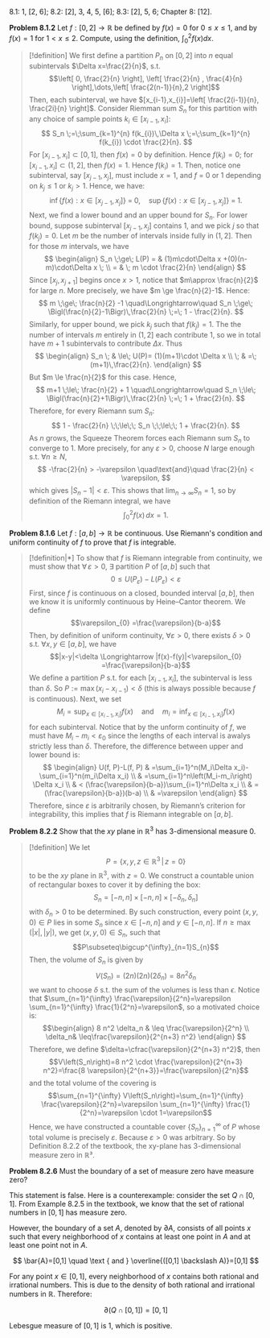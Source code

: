8.1: 1, [2, 6]; 8.2: [2], 3, 4, 5, [6]; 8.3: [2], 5, 6;
Chapter 8: [12].

**Problem 8.1.2** Let $f:[0,2] \rightarrow \mathbb{R}$ be defined by $f(x)=0$ for $0 \leq x \leq 1$, and by $f(x)=1$ for $1<x \leq 2$. Compute, using the definition, $\int_0^2 f(x) d x$.

> [!definition]
> We first define a partition $P_{n}$ on $[0,2]$ into $n$ equal subintervals $\Delta x=\frac{2}{n}$, s.t. 
> $$\left[ 0, \frac{2}{n} \right], \left[ \frac{2}{n} , \frac{4}{n} \right],\dots,\left[ \frac{2(n-1)}{n},2 \right]$$
> Then, each subinterval, we have $[x_{i-1},x_{i}]=\left[ \frac{2(i-1)}{n}, \frac{2i}{n} \right]$. Consider Riemman sum $S_n$ for this partition with any choice of sample points $k_{i} \in [x_{i-1},x_i]$:
> $$
S_n \;=\;\sum_{k=1}^{n} f(k_{i})\,\Delta x 
\;=\;\sum_{k=1}^{n} f(k_{i}) \cdot \frac{2}{n}.
>$$
>For $[x_{i-1},\,x_i]\subset [0,1]$, then $f(x)=0$ by definition. Hence $f(k_{i}) = 0$; for $[x_{i-1},\,x_i]\subset (1,2]$, then $f(x)=1$. Hence $f(k_{i}) = 1$. Then, notice one subinterval, say $[x_{j-1},\,x_j]$, must include $x=1$, and $f$ = 0 or 1 depending on $k_{j}\le 1$ or $k_{j}>1$. Hence, we have:
>$$
   \inf \{f(x): x\in [x_{j-1},x_j]\} \;=\; 0,
   \quad
   \sup \{f(x): x\in [x_{j-1},x_j]\} \;=\; 1.
>$$
>Next, we find a lower bound and an upper bound for $S_n$. For lower bound, suppose subinterval $[x_{j-1},x_j]$ contains 1, and we pick $j$ so that $f(k_j)=0$. Let $m$ be the number of intervals inside fully in $(1,2]$. Then for those $m$ intervals, we have
>$$
  \begin{align}
 S_n \;\ge\; L(P) =  &  (1)m\cdot\Delta x +(0)(n-m)\cdot\Delta x
   \; \\
= & \; m \cdot \frac{2}{n}
\end{align}
>$$
>Since $[x_{j},x_{j+1}]$ begins once $x > 1$, notice that $m\approx \frac{n}{2}$ for large $n$. More precisely, we have $m \ge \frac{n}{2}-1$. Hence:
>$$
   m \;\ge\; \frac{n}{2} -1 
   \quad\Longrightarrow\quad
   S_n 
   \;\ge\; \Bigl(\frac{n}{2}-1\Bigr)\,\frac{2}{n} 
   \;=\;
   1 - \frac{2}{n}.
>$$
>Similarly, for upper bound, we pick $k_j$ such that $f(k_{j})=1$. The the number of intervals $m$ entirely in $(1,2]$ each contribute 1, so we in total have $m+1$ subintervals to contribute $\Delta x$. Thus
> $$
\begin{align}
   S_n
   \; & \le\; U(P)= (1)(m+1)\cdot \Delta x \\
\; & =\; (m+1)\,\frac{2}{n}.
\end{align}
> $$
> But $m \le \frac{n}{2}$ for this case. Hence,
> $$
   m+1 \;\le\; \frac{n}{2} + 1
   \quad\Longrightarrow\quad
   S_n
   \;\le\; \Bigl(\frac{n}{2}+1\Bigr)\,\frac{2}{n}
   \;=\;
   1 + \frac{2}{n}.
>$$
>Therefore, for every Riemann sum $S_n$:
> $$
1 - \frac{2}{n}
\;\;\le\;\;
S_n
\;\;\le\;\;
1 + \frac{2}{n}.
> $$
> As $n$ grows, the Squeeze Theorem forces each Riemann sum $S_n$ to converge to 1. More precisely, for any $\varepsilon>0$, choose $N$ large enough s.t. $\forall n \ge N$,
>$$
-\frac{2}{n} > -\varepsilon
\quad\text{and}\quad
 \frac{2}{n} < \varepsilon,
>$$
>which gives $\bigl|S_n - 1\bigr| < \varepsilon$. This shows that $\lim_{n\to\infty} S_n = 1$, so by definition of the Riemann integral, we have
> $$
\int_{0}^{2} f(x)\,dx = 1. 
> $$



**Problem 8.1.6** Let $f:[a, b] \rightarrow \mathbb{R}$ be continuous. Use Riemann's condition and uniform continuity of $f$ to prove that $f$ is integrable.

> [!definition|*]
> To show that $f$ is Riemann integrable from continuity, we must show that $\forall \,\varepsilon>0$, $\exists$ partition $P$ of $[a,b]$ such that 
> $$0\leq U(P_{\varepsilon})-L(P_{\varepsilon})<\varepsilon$$
> First, since $f$ is continuous on a closed, bounded interval $[a,b]$, then we know it is uniformly continuous by Heine–Cantor theorem. We define 
> $$\varepsilon_{0} =\frac{\varepsilon}{b-a}$$
> Then, by definition of uniform continuity, $\forall \varepsilon >0$, there exists $\delta>0$ s.t. $\forall x,y \in [a,b]$, we have
> $$|x-y|<\delta \Longrightarrow |f(x)-f(y)|<\varepsilon_{0} =\frac{\varepsilon}{b-a}$$
> We define a partition $P$ s.t. for each $[x_{i-1},x_{i}]$, the subinterval is less than $\delta$. So $P:= \max(x_{i}-x_{i-1})<\delta$ (this is always possible because $f$ is continuous). Next, we set
> $$M_i=\sup _{x \in\left[x_{i-1}, x_i\right]} f(x) \quad \text{and} \quad m_i=\inf _{x \in\left[x_{i-1}, x_i\right]} f(x)$$
> for each subinterval. Notice that by the unform continuity of $f$, we must have $M_{i}-m_{i}<\varepsilon_{0}$ since the lengths of each interval is awalys strictly less than $\delta$. Therefore, the difference between upper and lower bound is:
> $$
\begin{align}
U(f, P)-L(f, P) & =\sum_{i=1}^n(M_i\Delta x_i)-\sum_{i=1}^n(m_i\Delta x_i)  \\
 & =\sum_{i=1}^n\left(M_i-m_i\right) \Delta x_i \\
 & < (\frac{\varepsilon}{b-a})\sum_{i=1}^n\Delta x_i    \\
 & =(\frac{\varepsilon}{b-a})(b-a)   \\
& =\varepsilon
\end{align}
>$$
>Therefore, since $\varepsilon$ is arbitrarily chosen, by Riemann’s criterion for integrability, this implies that $f$ is Riemann integrable on $[a,b]$.

**Problem 8.2.2** Show that the $x y$ plane in $\mathbb{R}^3$ has 3-dimensional measure 0.

> [!definition]
> We let 
> $$P=\{x,y,z\in \mathbb{R}^{3}\,|\,z =0\}$$
> to be the $xy$ plane in $\mathbb{R}^3$, with $z=0$.  We construct a countable union of rectangular boxes to cover it by defining the box:
> $$S_{n}=[-n,n]\times[-n,n]\times [-\delta_{n},\delta_{n}]$$
> with $\delta_{n}>0$ to be determined. By such construction, every point $(x,y,0)\in P$ lies in some $S_{n}$ since $x\in [-n,n]$ and $y\in [-n,n]$. If $n\geq \max(|x|,|y|)$, we get $(x,y,0)\in S_{n}$, such that
> $$P\subseteq\bigcup^{\infty}_{n=1}S_{n}$$ Then, the volume of $S_{n}$ is given by
> $$V(S_{n})=(2n)(2n)(2\delta_{n})=8n^2\delta_{n}$$
> we want to choose $\delta$ s.t. the sum of the volumes is less than $\epsilon$. Notice that $\sum_{n=1}^{\infty} \frac{\varepsilon}{2^n}=\varepsilon \sum_{n=1}^{\infty} \frac{1}{2^n}=\varepsilon$, so a motivated choice is:
> $$\begin{align}
 8 n^2 \delta_n  & \leq \frac{\varepsilon}{2^n} \\
 \delta_n& \leq\frac{\varepsilon}{2^{n+3} n^2}
\end{align}
>$$
>Therefore, we define $\delta=\cfrac{\varepsilon}{2^{n+3} n^2}$, then
>$$V\left(S_n\right)=8 n^2 \cdot \frac{\varepsilon}{2^{n+3} n^2}=\frac{8 \varepsilon}{2^{n+3}}=\frac{\varepsilon}{2^n}$$
>and the total volume of the covering is
>$$\sum_{n=1}^{\infty} V\left(S_n\right)=\sum_{n=1}^{\infty} \frac{\varepsilon}{2^n}=\varepsilon \sum_{n=1}^{\infty} \frac{1}{2^n}=\varepsilon \cdot 1=\varepsilon$$
>Hence, we have constructed a countable cover $\{S_{n}\}^\infty_{n=1}$ of $P$ whose total volume is precisely $\varepsilon$. Because $\varepsilon>0$ was arbitrary. So by Definition 8.2.2 of the textbook, the xy-plane has 3-dimensional measure zero in $ℝ³$.

**Problem 8.2.6** Must the boundary of a set of measure zero have measure zero?

This statement is false. Here is a counterexample: consider the set $Q \cap [0,1]$. From Example 8.2.5 in the textbook, we know that the set of rational numbers in $[0,1]$ has measure zero. 

However, the boundary of a set $A$, denoted by $\partial A$, consists of all points $x$ such that every neighborhood of $x$ contains at least one point in $A$ and at least one point not in $A$.

$$
\bar{A}=[0,1] \quad \text { and } \overline{([0,1] \backslash A)}=[0,1]
$$

For any point $x \in [0,1]$, every neighborhood of $x$ contains both rational and irrational numbers. This is due to the density of both rational and irrational numbers in $\mathbb{R}$. Therefore:

$$\partial(Q \cap [0,1]) = [0,1]$$

Lebesgue measure of $[0,1]$ is 1, which is positive.

